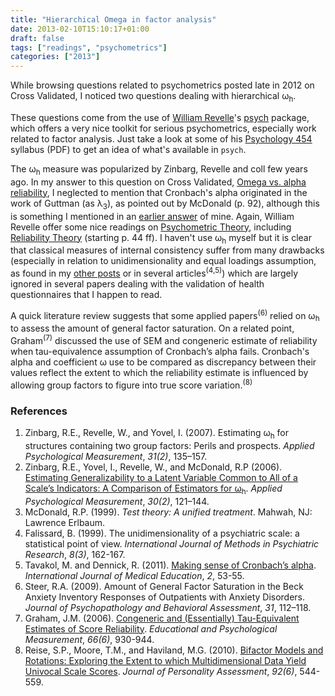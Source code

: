 ```yaml
---
title: "Hierarchical Omega in factor analysis"
date: 2013-02-10T15:10:17+01:00
draft: false
tags: ["readings", "psychometrics"]
categories: ["2013"]
---
```


While browsing questions related to psychometrics posted late in 2012 on Cross Validated, I noticed two questions dealing with hierarchical ω<sub>h</sub>.

These questions come from the use of [William Revelle](http://www.personality-project.org/revelle.html)'s [psych](http://cran.r-project.org/web/packages/psych/) package, which offers a very nice toolkit for serious psychometrics, especially work related to factor analysis. Just take a look at some of his [Psychology 454](http://personality-project.org/revelle/syllabi/454.syllabus.pdf) syllabus (PDF) to get an idea of what's available in `psych`.

The ω<sub>h</sub> measure was popularized by Zinbarg, Revelle and coll few years ago. In my answer to this question on Cross Validated, [Omega vs. alpha reliability](http://stats.stackexchange.com/q/39182/930), I neglected to mention that Cronbach's alpha originated in the work of Guttman (as λ<sub>3</sub>), as pointed out by McDonald (p. 92), although this is something I mentioned in an [earlier answer](http://stats.stackexchange.com/a/11846) of mine. Again, William Revelle offer some nice readings on [Psychometric Theory](http://personality-project.org/revelle/syllabi/405.syllabus.html), including [Reliability Theory](http://bit.ly/XvL7ke) (starting p. 44 ff). I haven't use ω<sub>h</sub> myself but it is clear that classical measures of internal consistency suffer from many drawbacks (especially in relation to unidimensionality and equal loadings assumption, as found in my [other posts](/tags/psychometrics) or in several articles<sup>(4,5)</sup>) which are largely ignored in several papers dealing with the validation of health questionnaires that I happen to read.

A quick literature review suggests that some applied papers<sup>(6)</sup> relied on ω<sub>h</sub> to assess the amount of general factor saturation. On a related point, Graham<sup>(7)</sup> discussed the use of SEM and congeneric estimate of reliability when tau-equivalence assumption of Cronbach’s alpha fails. Cronbach's alpha and coefficient ω use to be compared as discrepancy between their values reflect the extent to which the reliability estimate is influenced by allowing group factors to figure into true score variation.<sup>(8)</sup>

### References

1. Zinbarg, R.E., Revelle, W., and Yovel, I. (2007). Estimating ω<sub>h</sub> for structures containing two group factors: Perils and prospects. *Applied Psychological Measurement*, *31(2)*, 135–157.
2. Zinbarg, R.E., Yovel, I., Revelle, W., and McDonald, R.P (2006). [Estimating Generalizability to a Latent Variable Common to All of a Scale’s Indicators: A Comparison of Estimators for ω<sub>h</sub>](http://bit.ly/WkCU5F). *Applied Psychological Measurement*, *30(2)*, 121–144.
3. McDonald, R.P. (1999). *Test theory: A unified treatment*. Mahwah, NJ: Lawrence Erlbaum.
4. Falissard, B. (1999). The unidimensionality of a psychiatric scale: a statistical point of view. *International Journal of Methods in Psychiatric Research*, *8(3)*, 162-167.
5. Tavakol, M. and Dennick, R. (2011). [Making sense of Cronbach’s alpha](http://bit.ly/XvLStu). *International Journal of Medical Education*, *2*, 53-55.
6. Steer, R.A. (2009). Amount of General Factor Saturation in the Beck Anxiety Inventory Responses of Outpatients with Anxiety Disorders. *Journal of Psychopathology and Behavioral Assessment*, *31*, 112–118.
7. Graham, J.M. (2006). [Congeneric and (Essentially) Tau-Equivalent Estimates of Score Reliability](http://bit.ly/XvLGKR). *Educational and Psychological Measurement*, *66(6)*, 930-944.
8. Reise, S.P., Moore, T.M., and Haviland, M.G. (2010). [Bifactor Models and Rotations: Exploring the Extent to which Multidimensional Data Yield Univocal Scale Scores](http://1.usa.gov/XvM9gi). *Journal of Personality Assessment*, *92(6)*, 544-559.
